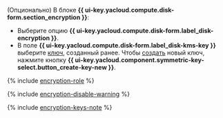 (Опционально) В блоке **{{ ui-key.yacloud.compute.disk-form.section_encryption }}**:

  * Выберите опцию **{{ ui-key.yacloud.compute.disk-form.label_disk-encryption }}**.
  * В поле **{{ ui-key.yacloud.compute.disk-form.label_disk-kms-key }}** выберите [ключ](../../kms/concepts/key.md), созданный ранее. Чтобы [создать](../../kms/operations/key.md#create) новый ключ, нажмите кнопку **{{ ui-key.yacloud.component.symmetric-key-select.button_create-key-new }}**.

  {% include [encryption-role](encryption-role.md) %}

  {% include [encryption-disable-warning](encryption-disable-warning.md) %}
  
  {% include [encryption-keys-note](encryption-keys-note.md) %}
